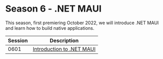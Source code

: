 # Season 6 - .NET MAUI

This season, first premiering October 2022, we will introduce .NET MAUI and learn how to build native applications.

| Session | Description |
| --- | --- |
| 0601 | [Introduction to .NET MAUI](0601/README.md) |
